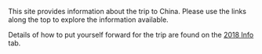 This site provides information about the trip to China. Please use the links along the top to explore the information available.

Details of how to put yourself forward for the trip are found on the [2018 Info]({{site.baseurl}}/pages/2018.html) tab.

